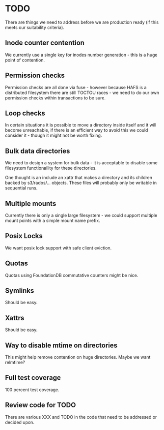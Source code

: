# TODO

There are things we need to address before we are production ready (if this meets our suitability criteria).

## Inode counter contention

We currently use a single key for inodes number generation - this is a huge point of contention.

## Permission checks

Permission checks are all done via fuse - however because HAFS is a distributed filesystem there
are still TOCTOU races - we need to do our own permission checks within transactions to be sure.

## Loop checks

In certain situations it is possible to move a directory inside itself and it will become unreachable,
if there is an efficient way to avoid this we could consider it - though it might not be worth fixing.

## Bulk data directories

We need to design a system for bulk data - it is acceptable to disable some filesystem functionaility for these
directories.

One thought is an include an xattr that makes a directory and its children backed by s3/rados/... objects. These
files will probably only be writable in sequential runs.

## Multiple mounts

Currently there is only a single large filesystem - we could support multiple mount points with a simple mount name prefix.

## Posix Locks

We want posix lock support with safe client eviction.

## Quotas

Quotas using FoundationDB commutative counters might be nice.

## Symlinks

Should be easy.

## Xattrs

Should be easy.

## Way to disable mtime on directories

This might help remove contention on huge directories. Maybe we want relmtime?

## Full test coverage

100 percent test coverage.

## Review code for TODO

There are various XXX and TODO in the code that need to be addressed or decided upon.